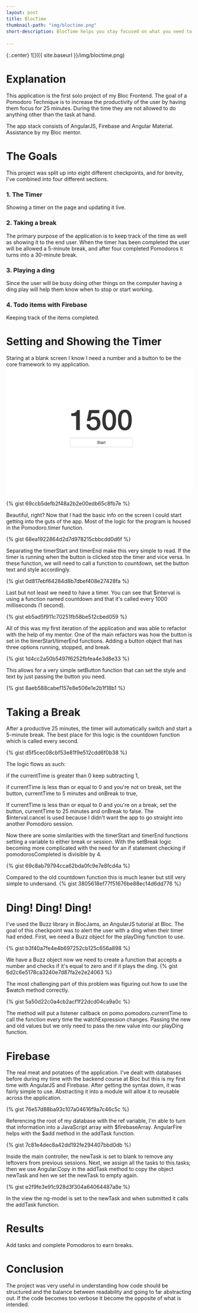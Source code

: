 ```yaml
---
layout: post
title: BlocTime
thumbnail-path: "img/bloctime.png"
short-description: BlocTime helps you stay focused on what you need to do!

---
```


{:.center}
![]({{ site.baseurl }}/img/bloctime.png)

# Explanation
This application is the first solo project of my Bloc Frontend. The goal of a Pomodoro Technique is to increase the productivity of the user by having them focus for 25 minutes. During the time they are not allowed to do anything other than the task at hand.

The app stack consists of AngularJS, Firebase and Angular Material. Assistance by my Bloc mentor.  

# The Goals
This project was split up into eight different checkpoints, and for brevity, I've combined into four different sections.

### 1. The Timer
Showing a timer on the page and updating it live.

### 2. Taking a break
The primary purpose of the application is to keep track of the time as well as showing it to the end user.
When the timer has been completed the user will be allowed a 5-minute break, and after four completed Pomodoros it turns into a 30-minute break.

### 3. Playing a ding
Since the user will be busy doing other things on the computer having a ding play will help them know when to stop or start working.

### 4. Todo items with Firebase
Keeping track of the items completed.

# Setting and Showing the Timer
Staring at a blank screen I know I need a number and a button to be the core framework to my application.
![](/img/bloctime-timer.png)

{% gist 69ccb5defb2f48a2b2e00edb65c8fb7e %}

Beautiful, right? Now that I had the basic info on the screen I could start getting into the guts of the app. Most of the logic for the program is housed in the Pomodoro.timer function.

{% gist 68ea1922864d2d7d978215cbbcdd0d6f %}

Separating the timerStart and timerEnd make this very simple to read. If the timer is running when the button is clicked stop the timer and vice versa. In these function, we will need to call a function to countdown, set the button text and style accordingly.

{% gist 0d817ebf64284d8b7dbef408e27428fa %}

Last but not least we need to have a timer. You can see that $interval is using a function named countdown and that it's called every 1000 milliseconds (1 second).

{% gist eb5ad5f911c70251fb58be512cbed059 %}

All of this was my first iteration of the application and was able to refactor with the help of my mentor. One of the main refactors was how the button is set in the timerStart/timerEnd functions. Adding a button object that has three options running, stopped, and break.

{% gist 1d4cc2a50b5497f6252fbfea4e3d8e33 %}

This allows for a very simple setButton function that can set the style and text by just passing the button you need.

{% gist 8aeb588cabef157e8e506e1e2b1f18b1 %}

# Taking a Break
After a productive 25 minutes, the timer will automatically switch and start a 5-minute break. The best place for this logic is the countdown function which is called every second.

{% gist d5f5cec08cbf53e81f9e512cdd6f0b38 %}

The logic flows as such:

if the currentTime is greater than 0 keep subtracting 1,

if currentTime is less than or equal to 0 and you're not on break, set the button, currentTime to 5 minutes and onBreak to true,

If currentTime is less than or equal to 0 and you're on a break, set the button, currentTime to 25 minutes and onBreak to false. The $interval.cancel is used because I didn't want the app to go straight into another Pomodoro session.

Now there are some similarities with the timerStart and timerEnd functions setting a variable to either break or session. With the setBreak logic becoming more complicated with the need for an if statement checking if pomodorosCompleted is divisible by 4.

{% gist 69c8ab79794cca62bda0fc9e7e8fcd4a %}

Compared to the old countdown function this is much leaner but still very simple to undersand.
{% gist 3805618ef77f51676be88ec14d6dd776 %}

# Ding! Ding! Ding!
I've used the Buzz library in BlocJams, an AngularJS tutorial at Bloc. The goal of this checkpoint was to alert the user with a ding when their timer had ended. First, we need a Buzz object for the playDing function to use.

{% gist  b3f40a7fe4e4b697252cb125c656a898 %}

We have a Buzz object now we need to create a function that accepts a number and checks if it's equal to zero and if it plays the ding.
{% gist 6d2c6e5178ca3240e7d87fa2e2e24063 %}

The most challenging part of this problem was figuring out how to use the $watch method correctly.

{% gist 5a50d22c0a4cb2acf1f22dcd04ca9a0c %}

The method will put a listener callback on pomo.pomodoro.currentTime to call the function every time the watchExpression changes. Passing the new and old values but we only need to pass the new value into our playDing function.


# Firebase
The real meat and potatoes of the application. I've dealt with databases before during my time with the backend course at Bloc but this is my first time with AngularJS and Firebase. After getting the syntax down, it was fairly simple to use. Abstracting it into a module will allow it to reusable across the application.

{% gist 76e57d88ba93c107a04616f9a7c46c5c %}

Referencing the root of my database with the ref variable, I'm able to turn that information into a JavaScript array with $firebaseArray. AngularFire helps with the $add method in the addTask function.

{% gist 7c81e4dec8a42dd192fe294407bbd0db %}

Inside the main controller, the newTask is set to blank to remove any leftovers from previous sessions. Next, we assign all the tasks to this.tasks; then we use Angular.Copy in the addTask method to copy the object newTask and hen we set the newTask to empty again.

{% gist e2f9fe3e91c928d3f304a64064487a8e %}

In the view the ng-model is set to the newTask and when submitted it calls the addTask function.

# Results

Add tasks and complete Pomodoros to earn breaks.

# Conclusion

The project was very useful in understanding how code should be structured and the balance between readability and going to far abstracting out. If the code becomes too verbose it become the opposite of what is intended.
